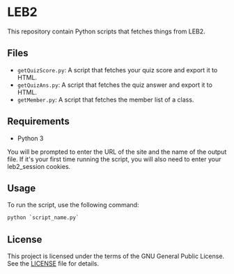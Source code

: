 # LEB2

This repository contain Python scripts that fetches things from LEB2.

## Files

- `getQuizScore.py`: A script that fetches your quiz score and export it to HTML.
- `getQuizAns.py`: A script that fetches the quiz answer and export it to HTML.
- `getMember.py`: A script that fetches the member list of a class.
<!-- - `LICENSE`: The license for this project. -->

## Requirements

- Python 3

You will be prompted to enter the URL of the site and the name of the output file. If it's your first time running the script, you will also need to enter your leb2_session cookies.

## Usage

To run the script, use the following command:

```sh
python `script_name.py`
```

## License

This project is licensed under the terms of the GNU General Public License. See the [LICENSE](LICENSE) file for details.